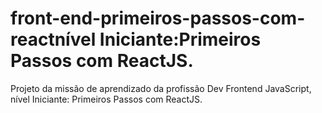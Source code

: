 # front-end-primeiros-passos-com-reactnível Iniciante:Primeiros Passos com ReactJS.
Projeto da missão de aprendizado da profissão Dev Frontend JavaScript, nível Iniciante: Primeiros Passos com ReactJS.
